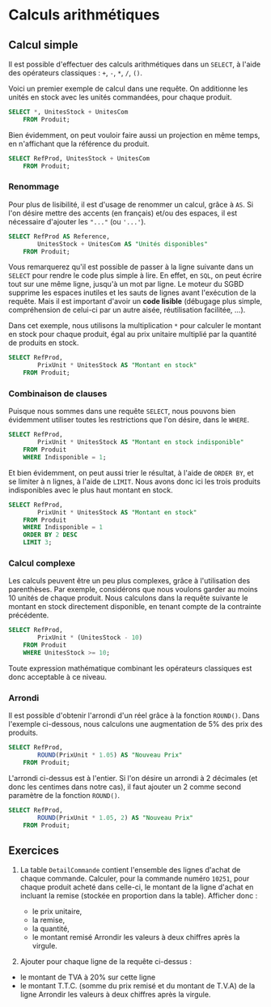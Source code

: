 # Calculs arithmétiques


## Calcul simple

Il est possible d'effectuer des calculs arithmétiques dans un `SELECT`, à l'aide des opérateurs classiques : `+`, `-`, `*`, `/`, `()`. 

Voici un premier exemple de calcul dans une requête. On additionne les unités en stock avec les unités commandées, pour chaque produit.

```sql
SELECT *, UnitesStock + UnitesCom
    FROM Produit;
```

Bien évidemment, on peut vouloir faire aussi un projection en même temps, en n'affichant que la référence du produit.

```sql
SELECT RefProd, UnitesStock + UnitesCom
    FROM Produit;
```


### Renommage 

Pour plus de lisibilité, il est d'usage de renommer un calcul, grâce à `AS`. Si l'on désire mettre des accents (en français) et/ou des espaces, il est nécessaire d'ajouter les `"..."` (ou `'...'`). 

```sql
SELECT RefProd AS Reference, 
		UnitesStock + UnitesCom AS "Unités disponibles"
    FROM Produit;
```

Vous remarquerez qu'il est possible de passer à la ligne suivante dans un `SELECT` pour rendre le code plus simple à lire. En effet, en `SQL`, on peut écrire tout sur une même ligne, jusqu'à un mot par ligne. Le moteur du SGBD supprime les espaces inutiles et les sauts de lignes avant l'exécution de la requête. Mais il est important d'avoir un **code lisible** (débugage plus simple, compréhension de celui-ci par un autre aisée, réutilisation facilitée, ...).

Dans cet exemple, nous utilisons la multiplication `*` pour calculer le montant en stock pour chaque produit, égal au prix unitaire multiplié par la quantité de produits en stock.

```sql
SELECT RefProd, 
		PrixUnit * UnitesStock AS "Montant en stock"
    FROM Produit;
```


### Combinaison de clauses

Puisque nous sommes dans une requête `SELECT`, nous pouvons bien évidemment utiliser toutes les restrictions que l'on désire, dans le `WHERE`.

```sql
SELECT RefProd, 
		PrixUnit * UnitesStock AS "Montant en stock indisponible"
    FROM Produit
    WHERE Indisponible = 1;
```

Et bien évidemment, on peut aussi trier le résultat, à l'aide de `ORDER BY`, et se limiter à n lignes, à l'aide de `LIMIT`. Nous avons donc ici les trois produits indisponibles avec le plus haut montant en stock.

```sql
SELECT RefProd, 
		PrixUnit * UnitesStock AS "Montant en stock"
    FROM Produit
    WHERE Indisponible = 1
    ORDER BY 2 DESC
    LIMIT 3;
```


### Calcul complexe

Les calculs peuvent être un peu plus complexes, grâce à l'utilisation des parenthèses. Par exemple, considérons que nous voulons garder au moins 10 unités de chaque produit. Nous calculons dans la requête suivante le montant en stock directement disponible, en tenant compte de la contrainte précédente.

```sql
SELECT RefProd, 
		PrixUnit * (UnitesStock - 10)
    FROM Produit
    WHERE UnitesStock >= 10;
```

Toute expression mathématique combinant les opérateurs classiques est donc acceptable à ce niveau.


### Arrondi

Il est possible d'obtenir l'arrondi d'un réel grâce à la fonction `ROUND()`. Dans l'exemple ci-dessous, nous calculons une augmentation de 5% des prix des produits.

```sql
SELECT RefProd, 
		ROUND(PrixUnit * 1.05) AS "Nouveau Prix"
    FROM Produit;
```

L'arrondi ci-dessus est à l'entier. Si l'on désire un arrondi à 2 décimales (et donc les centimes dans notre cas), il faut ajouter un 2 comme second paramètre de la fonction `ROUND()`.

```sql
SELECT RefProd, 
		ROUND(PrixUnit * 1.05, 2) AS "Nouveau Prix"
    FROM Produit;
```


## Exercices

1. La table `DetailCommande` contient l'ensemble des lignes d'achat de chaque commande. Calculer, pour la commande numéro `10251`, pour chaque produit acheté dans celle-ci, le montant de la ligne d'achat en incluant la remise (stockée en proportion dans la table). Afficher donc :
	- le prix unitaire, 
	- la remise, 
	- la quantité, 
	- le montant remisé
Arrondir les valeurs à deux chiffres après la virgule.

1. Ajouter pour chaque ligne de la requête ci-dessus :
  - le montant de TVA à 20% sur cette ligne
  - le montant T.T.C. (somme du prix remisé et du montant de T.V.A) de la ligne
Arrondir les valeurs à deux chiffres après la virgule.
  